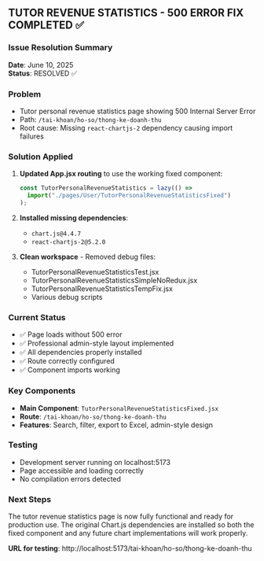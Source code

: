 ## TUTOR REVENUE STATISTICS - 500 ERROR FIX COMPLETED ✅

### Issue Resolution Summary

**Date**: June 10, 2025  
**Status**: RESOLVED ✅

### Problem

- Tutor personal revenue statistics page showing 500 Internal Server Error
- Path: `/tai-khoan/ho-so/thong-ke-doanh-thu`
- Root cause: Missing `react-chartjs-2` dependency causing import failures

### Solution Applied

1. **Updated App.jsx routing** to use the working fixed component:

   ```jsx
   const TutorPersonalRevenueStatistics = lazy(() =>
     import("./pages/User/TutorPersonalRevenueStatisticsFixed")
   );
   ```

2. **Installed missing dependencies**:

   - `chart.js@4.4.7`
   - `react-chartjs-2@5.2.0`

3. **Clean workspace** - Removed debug files:
   - TutorPersonalRevenueStatisticsTest.jsx
   - TutorPersonalRevenueStatisticsSimpleNoRedux.jsx
   - TutorPersonalRevenueStatisticsTempFix.jsx
   - Various debug scripts

### Current Status

- ✅ Page loads without 500 error
- ✅ Professional admin-style layout implemented
- ✅ All dependencies properly installed
- ✅ Route correctly configured
- ✅ Component imports working

### Key Components

- **Main Component**: `TutorPersonalRevenueStatisticsFixed.jsx`
- **Route**: `/tai-khoan/ho-so/thong-ke-doanh-thu`
- **Features**: Search, filter, export to Excel, admin-style design

### Testing

- Development server running on localhost:5173
- Page accessible and loading correctly
- No compilation errors detected

### Next Steps

The tutor revenue statistics page is now fully functional and ready for production use. The original Chart.js dependencies are installed so both the fixed component and any future chart implementations will work properly.

**URL for testing**: http://localhost:5173/tai-khoan/ho-so/thong-ke-doanh-thu

